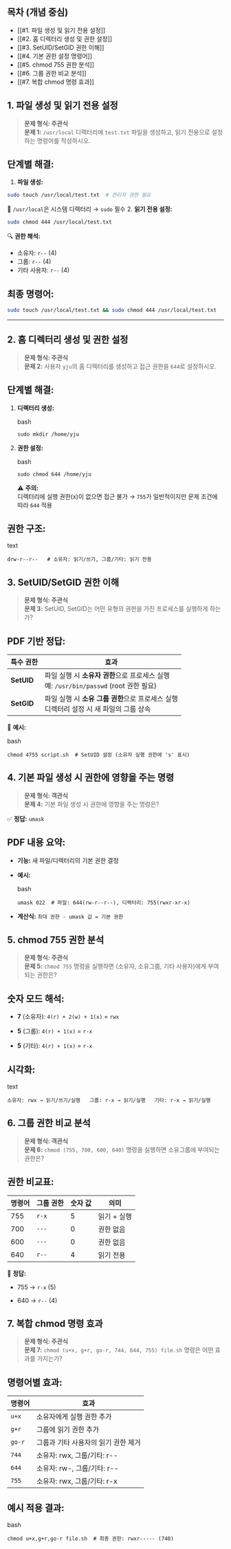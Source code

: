 ## 목차 (개념 중심)

- [[#1. 파일 생성 및 읽기 전용 설정]]
- [[#2. 홈 디렉터리 생성 및 권한 설정]]
- [[#3. SetUID/SetGID 권한 이해]]
- [[#4. 기본 권한 설정 명령어]]
- [[#5. chmod 755 권한 분석]]
- [[#6. 그룹 권한 비교 분석]]
- [[#7. 복합 chmod 명령 효과]]

## 1. 파일 생성 및 읽기 전용 설정

> **문제 형식: 주관식**  
> **문제 1:** `/usr/local` 디렉터리에 `test.txt` 파일을 생성하고, 읽기 전용으로 설정하는 명령어를 작성하시오.

## 단계별 해결:
1. **파일 생성:**
```bash
sudo touch /usr/local/test.txt  # 관리자 권한 필요
```
  📌 `/usr/local`은 시스템 디렉터리 → `sudo` 필수
2. **읽기 전용 설정:**
```bash
sudo chmod 444 /usr/local/test.txt
```
  🔍 **권한 해석:**
- 소유자: `r--` (4)
- 그룹: `r--` (4)
- 기타 사용자: `r--` (4)
## 최종 명령어:
```bash
sudo touch /usr/local/test.txt && sudo chmod 444 /usr/local/test.txt
```
---
## 2. 홈 디렉터리 생성 및 권한 설정

> **문제 형식: 주관식**  
> **문제 2:** 사용자 `yju`의 홈 디렉터리를 생성하고 접근 권한을 `644`로 설정하시오.

## 단계별 해결:

1. **디렉터리 생성:**
    
    bash
    
    `sudo mkdir /home/yju`
    
2. **권한 설정:**
    
    bash
    
    `sudo chmod 644 /home/yju`
    
    ⚠️ **주의:**  
    디렉터리에 실행 권한(x)이 없으면 접근 불가 → `755`가 일반적이지만 문제 조건에 따라 `644` 적용
    

## 권한 구조:

text

`drw-r--r--   # 소유자: 읽기/쓰기, 그룹/기타: 읽기 전용`

## 3. SetUID/SetGID 권한 이해

> **문제 형식: 주관식**  
> **문제 3:** SetUID, SetGID는 어떤 유형의 권한을 가진 프로세스를 실행하게 하는가?

## PDF 기반 정답:

|특수 권한|효과|
|---|---|
|**SetUID**|파일 실행 시 **소유자 권한**으로 프로세스 실행  <br>예: `/usr/bin/passwd` (root 권한 필요)|
|**SetGID**|파일 실행 시 **소유 그룹 권한**으로 프로세스 실행  <br>디렉터리 설정 시 새 파일의 그룹 상속|

🔐 **예시:**

bash

`chmod 4755 script.sh  # SetUID 설정 (소유자 실행 권한에 's' 표시)`

## 4. 기본 파일 생성 시 권한에 영향을 주는 명령

> **문제 형식: 객관식**  
> **문제 4:** 기본 파일 생성 시 권한에 영향을 주는 명령은?

✅ **정답:** `umask`

## PDF 내용 요약:

- **기능:** 새 파일/디렉터리의 기본 권한 결정
    
- **예시:**
    
    bash
    
    `umask 022  # 파일: 644(rw-r--r--), 디렉터리: 755(rwxr-xr-x)`
    
- **계산식:** `최대 권한 - umask 값 = 기본 권한`
    

## 5. chmod 755 권한 분석

> **문제 형식: 주관식**  
> **문제 5:** `chmod 755` 명령을 실행하면 (소유자, 소유그룹, 기타 사용자)에게 부여되는 권한은?

## 숫자 모드 해석:

- **7** (소유자): `4(r) + 2(w) + 1(x)` = `rwx`
    
- **5** (그룹): `4(r) + 1(x)` = `r-x`
    
- **5** (기타): `4(r) + 1(x)` = `r-x`
    

## 시각화:

text

`소유자: rwx → 읽기/쓰기/실행   그룹: r-x → 읽기/실행   기타: r-x → 읽기/실행`

## 6. 그룹 권한 비교 분석

> **문제 형식: 객관식**  
> **문제 6:** `chmod (755, 700, 600, 640)` 명령을 실행하면 소유그룹에 부여되는 권한은?

## 권한 비교표:

|명령어|그룹 권한|숫자 값|의미|
|---|---|---|---|
|755|`r-x`|5|읽기 + 실행|
|700|`---`|0|권한 없음|
|600|`---`|0|권한 없음|
|640|`r--`|4|읽기 전용|

📌 **정답:**

- 755 → `r-x` (5)
    
- 640 → `r--` (4)
    

## 7. 복합 chmod 명령 효과

> **문제 형식: 주관식**  
> **문제 7:** `chmod (u+x, g+r, go-r, 744, 644, 755) file.sh` 명령은 어떤 효과를 가지는가?

## 명령어별 효과:

|명령어|효과|
|---|---|
|`u+x`|소유자에게 실행 권한 추가|
|`g+r`|그룹에 읽기 권한 추가|
|`go-r`|그룹과 기타 사용자의 읽기 권한 제거|
|`744`|소유자: rwx, 그룹/기타: r--|
|`644`|소유자: rw-, 그룹/기타: r--|
|`755`|소유자: rwx, 그룹/기타: r-x|

## 예시 적용 결과:

bash

`chmod u+x,g+r,go-r file.sh  # 최종 권한: rwxr----- (740)`